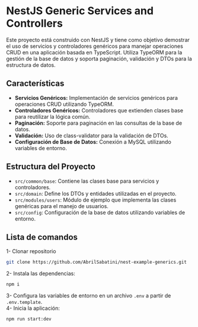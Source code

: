 # NestJS Generic Services and Controllers
Este proyecto está construido con NestJS y tiene como objetivo demostrar el uso de servicios y controladores genéricos para manejar operaciones CRUD en una aplicación basada en TypeScript. Utiliza TypeORM para la gestión de la base de datos y soporta paginación, validación y DTOs para la estructura de datos.
## Características
- **Servicios Genéricos:** Implementación de servicios genéricos para operaciones CRUD utilizando TypeORM.
- **Controladores Genéricos:** Controladores que extienden clases base para reutilizar la lógica común.
- **Paginación:** Soporte para paginación en las consultas de la base de datos.
- **Validación:** Uso de class-validator para la validación de DTOs.
- **Configuración de Base de Datos:** Conexión a MySQL utilizando variables de entorno.
## Estructura del Proyecto
- `src/common/base`: Contiene las clases base para servicios y controladores.
- `src/domain`: Define los DTOs y entidades utilizadas en el proyecto.
- `src/modules/users`: Módulo de ejemplo que implementa las clases genéricas para el manejo de usuarios.
- `src/config`: Configuración de la base de datos utilizando variables de entorno.
## Lista de comandos
1- Clonar repositorio  
```bash
git clone https://github.com/AbrilSabatini/nest-example-generics.git
```
2- Instala las dependencias:  
```bash
npm i
```
3- Configura las variables de entorno en un archivo `.env` a partir de `.env.template`.  
4- Inicia la aplicación:
```bash
npm run start:dev
```
